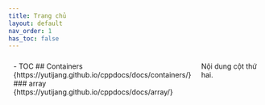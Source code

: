 ```yaml
---
title: Trang chủ
layout: default
nav_order: 1
has_toc: false
---
```

<div style="display: flex;">
  <div style="flex: 1; padding: 10px;">
- TOC
## Containers {https://yutijang.github.io/cppdocs/docs/containers/}
### array {https://yutijang.github.io/cppdocs/docs/array/}
    
  </div>
  <div style="flex: 1; padding: 10px;">
    Nội dung cột thứ hai.
  </div>
</div>



